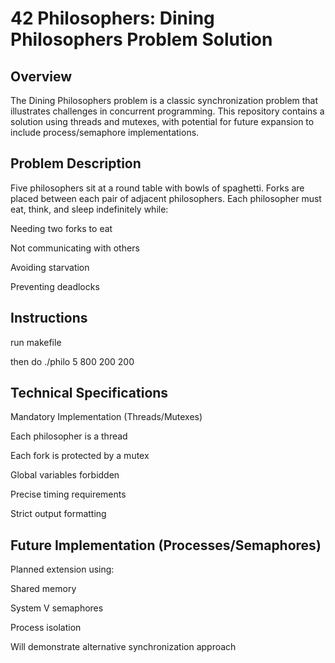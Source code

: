 # 42 Philosophers: Dining Philosophers Problem Solution

## Overview

The Dining Philosophers problem is a classic synchronization problem that illustrates challenges in concurrent programming. This repository contains a solution using threads and mutexes, with potential for future expansion to include process/semaphore implementations.

## Problem Description

Five philosophers sit at a round table with bowls of spaghetti. Forks are placed between each pair of adjacent philosophers. Each philosopher must eat, think, and sleep indefinitely while:

Needing two forks to eat

Not communicating with others

Avoiding starvation

Preventing deadlocks

## Instructions

run makefile

then do ./philo 5 800 200 200

## Technical Specifications

Mandatory Implementation (Threads/Mutexes)

Each philosopher is a thread

Each fork is protected by a mutex

Global variables forbidden

Precise timing requirements

Strict output formatting

## Future Implementation (Processes/Semaphores)

Planned extension using:

Shared memory

System V semaphores

Process isolation

Will demonstrate alternative synchronization approach